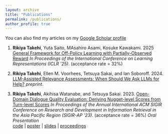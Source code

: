 ```yaml
---
layout: archive
title: "Publications"
permalink: /publications/
author_profile: true
---
```


You can also find my articles on my [Google Scholar profile](https://scholar.google.com/citations?user=9rS9VIYAAAAJ&hl=en)

1. **Rikiya Takehi**, Yuta Saito, MAsahiro Asami, Kosuke Kawakami. 2025 [General Framework for Off-Policy Learning with Partially-Observed Reward](https://openreview.net/forum?id=mUbYof5MKp) _In Proceedings of the International Conference on Learning Representations (ICLR '25)_. (acceptance rate = 32%)

2. **Rikiya Takehi**, Ellen M. Voorhees, Tetsuya Sakai, and Ian Soboroff. 2024. [LLM-Assisted Relevance Assessments: When Should We Ask LLMs for Help?](https://arxiv.org/abs/2411.06877) _preprint_.

3. **Rikiya Takehi**, Akihisa Watanabe, and Tetsuya Sakai. 2023. [Open-Domain Dialogue Quality Evaluation: Deriving Nugget-level Scores from Turn-level Scores](https://doi.org/10.48550/arXiv.2310.00410) _In Proceedings of the Annual International ACM SIGIR Conference on Research and Development in Information Retrieval in the Asia Pacific Region (SIGIR-AP '23)_. (acceptance rate = 36%) _Oral Presentation_<br>
[code](https://github.com/RikiyaT/Nugget-Level-Evaluation) | [poster](https://drive.google.com/file/d/1M194h7nCFwUBVA3eqzapTNneDPFH4zUs/view?usp=sharing) | [slides](https://RikiyaT.github.io/files/nugeval/slides.pdf) | [proceedings](https://dl.acm.org/doi/abs/10.1145/3624918.3625338)
